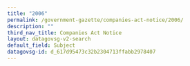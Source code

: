 ```yaml
---
title: "2006"
permalink: /government-gazette/companies-act-notice/2006/
description: ""
third_nav_title: Companies Act Notice
layout: datagovsg-v2-search
default_field: Subject
datagovsg-id: d_617d95473c32b2304713ffabb2978407
---
```

